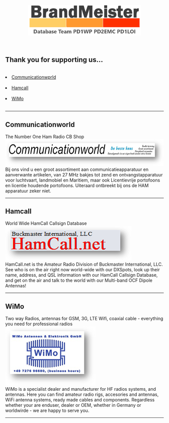 <p align="center">
<a href="https://github.com/BM-Database" target="_blank"><img src="img/BM-logo2.gif" width="360"></a>
</p>
<br>
<h2 id="english">Thank you for supporting us...</h2>
<br>
<li>
<a href="#comworld">Communicationwprld</a>
</li>
<br>
<li>
<a href="#hamcall">Hamcall</a><br>
</li>
<br>
<li>
<a href="#wimo">WiMo</a><br>
</li>
<br>
<hr>
<h2 id="comworld">Communicationworld</h2>
The Number One Ham Radio CB Shop <br>
<a href="https://www.communicationworld.nl" target="_blank"><img src="img/BM-comworld.png"></a>
<br>
Bij ons vind u een groot assortiment aan communicatieapparatuur en aanverwante artikelen, van 27 MHz bakjes tot zend en ontvangstapparatuur voor luchtvaart, landmobiel en Maritiem, maar ook Licentievrije portofoons en licentie houdende portofoons. 
Uiteraard ontbreekt bij ons de HAM apparatuur zeker niet.
<br>
<hr>
<h2 id="hamcall">Hamcall</h2>
World Wide HamCall Callsign Database<br>
<a href="https://hamcall.net/" target="_blank"><img src="img/BM-hamcall.png"></a>
<br>
HamCall.net is the Amateur Radio Division of Buckmaster International, LLC. See who is on the air right now world-wide with our DXSpots, look up their name, address, and QSL information with our HamCall Callsign Database, and get on the air and talk to the world with our Multi-band OCF Dipole Antennas!
<br>
<hr>
<h2 id="wimo">WiMo</h2>
Two way Radios, antennas for GSM, 3G, LTE Wifi, coaxial cable - everything you need for professional radios<br>
<a href="https://www.wimo.com/" target="_blank"><img src="img/BM-wimo.png"></a>
<br>
WiMo is a specialist dealer and manufacturer for HF radios systems, and antennas. Here you can find amateur radio rigs, accesories and antennas, WiFi antenna systems, ready made cables and components. Regardless whether your are enduser, dealer or OEM, whether in Germany or worldwirde - we are happy to serve you.
<br>
<hr>
